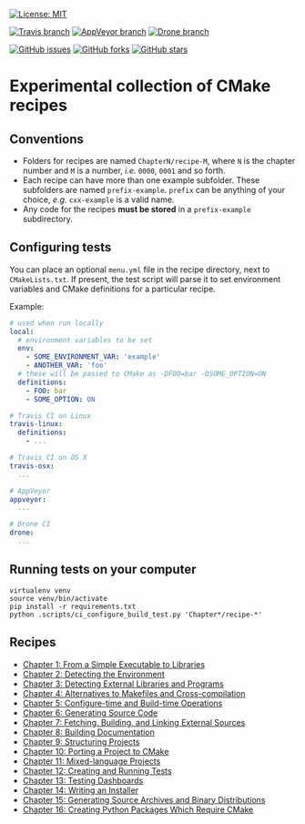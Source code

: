[![License: MIT](https://img.shields.io/badge/license-MIT-blue.svg?style=flat-square)](https://raw.githubusercontent.com/bast/cmake-recipes/master/LICENSE)

[![Travis branch](https://img.shields.io/travis/bast/cmake-recipes/master.svg?style=flat-square)](https://travis-ci.org/bast/cmake-recipes)
[![AppVeyor branch](https://img.shields.io/appveyor/ci/bast/cmake-recipes/master.svg?style=flat-square)](https://ci.appveyor.com/project/bast/cmake-recipes/branch/master)
[![Drone branch](https://www.drone-ci.science/api/badges/bast/cmake-recipes/status.svg?style=flat-square)](https://www.drone-ci.science/bast/cmake-recipes)

[![GitHub issues](https://img.shields.io/github/issues/bast/cmake-recipes.svg?style=flat-square)](https://github.com/bast/cmake-recipes/issues)
[![GitHub forks](https://img.shields.io/github/forks/bast/cmake-recipes.svg?style=flat-square)](https://github.com/bast/cmake-recipes/network)
[![GitHub stars](https://img.shields.io/github/stars/bast/cmake-recipes.svg?style=flat-square)](https://github.com/bast/cmake-recipes/stargazers)


# Experimental collection of CMake recipes


## Conventions

- Folders for recipes are named `ChapterN/recipe-M`, where `N` is the chapter number and `M` is a number, _i.e._
  `0000`, `0001` and so forth.
- Each recipe can have more than one example subfolder. These subfolders are
  named `prefix-example`. `prefix` can be anything of your choice, _e.g._
`cxx-example` is a valid name.
- Any code for the recipes **must be stored** in a `prefix-example`
  subdirectory.


## Configuring tests

You can place an optional `menu.yml` file in the recipe directory, next to `CMakeLists.txt`.
If present, the test script will parse it to set environment variables and CMake definitions for a particular recipe.

Example:
```yaml
# used when run locally
local:
  # environment variables to be set
  env:
    - SOME_ENVIRONMENT_VAR: 'example'
    - ANOTHER_VAR: 'foo'
  # these will be passed to CMake as -DFOO=bar -DSOME_OPTION=ON
  definitions:
    - FOO: bar
    - SOME_OPTION: ON

# Travis CI on Linux
travis-linux:
  definitions:
    - ...

# Travis CI on OS X
travis-osx:
  ...

# AppVeyor
appveyor:
  ...

# Drone CI
drone:
  ...
```


## Running tests on your computer

```shell
virtualenv venv
source venv/bin/activate
pip install -r requirements.txt
python .scripts/ci_configure_build_test.py 'Chapter*/recipe-*'
```


## Recipes

- [Chapter 1: From a Simple Executable to Libraries](Chapter01/README.md)
- [Chapter 2: Detecting the Environment](Chapter02/README.md)
- [Chapter 3: Detecting External Libraries and Programs](Chapter03/README.md)
- [Chapter 4: Alternatives to Makefiles and Cross-compilation](Chapter04/README.md)
- [Chapter 5: Configure-time and Build-time Operations](Chapter05/README.md)
- [Chapter 6: Generating Source Code](Chapter06/README.md)
- [Chapter 7: Fetching, Building, and Linking External Sources](Chapter07/README.md)
- [Chapter 8: Building Documentation](Chapter08/README.md)
- [Chapter 9: Structuring Projects](Chapter09/README.md)
- [Chapter 10: Porting a Project to CMake](Chapter10/README.md)
- [Chapter 11: Mixed-language Projects](Chapter11/README.md)
- [Chapter 12: Creating and Running Tests](Chapter12/README.md)
- [Chapter 13: Testing Dashboards](Chapter13/README.md)
- [Chapter 14: Writing an Installer](Chapter14/README.md)
- [Chapter 15: Generating Source Archives and Binary Distributions](Chapter15/README.md)
- [Chapter 16: Creating Python Packages Which Require CMake](Chapter16/README.md)
